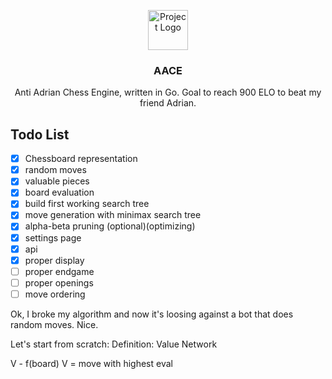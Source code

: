 <p align="center"><img src="https://images.emojiterra.com/google/noto-emoji/unicode-15.1/color/1024px/1f9cc.png" height="64" alt="Project Logo"></p>
<h3 align="center">AACE</h3>
<p align="center">Anti Adrian Chess Engine, written in Go. Goal to reach 900 ELO to beat my friend Adrian.</p>



## Todo List
- [x] Chessboard representation
- [x] random moves
- [x] valuable pieces
- [x] board evaluation
- [x] build first working search tree
- [x] move generation with minimax search tree
- [x] alpha-beta pruning (optional)(optimizing)
- [x] settings page
- [x] api
- [x] proper display
- [ ] proper endgame
- [ ] proper openings
- [ ] move ordering

Ok, I broke my algorithm and now it's loosing against a bot that does random moves. Nice.

Let's start from scratch:
Definition: Value Network

V - f(board) 
V = move with highest eval
